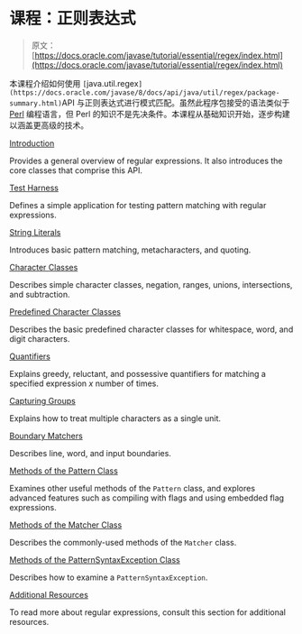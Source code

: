 # 课程：正则表达式

> 原文： [https://docs.oracle.com/javase/tutorial/essential/regex/index.html](https://docs.oracle.com/javase/tutorial/essential/regex/index.html)

本课程介绍如何使用 `[`java.util.regex`](https://docs.oracle.com/javase/8/docs/api/java/util/regex/package-summary.html)`API 与正则表达式进行模式匹配。虽然此程序包接受的语法类似于 [Perl](http://www.perl.com) 编程语言，但 Perl 的知识不是先决条件。本课程从基础知识开始，逐步构建以涵盖更高级的技术。

[Introduction](intro.html)

Provides a general overview of regular expressions. It also introduces the core classes that comprise this API.

[Test Harness](test_harness.html)

Defines a simple application for testing pattern matching with regular expressions.

[String Literals](literals.html)

Introduces basic pattern matching, metacharacters, and quoting.

[Character Classes](char_classes.html)

Describes simple character classes, negation, ranges, unions, intersections, and subtraction.

[Predefined Character Classes](pre_char_classes.html)

Describes the basic predefined character classes for whitespace, word, and digit characters.

[Quantifiers](quant.html)

Explains greedy, reluctant, and possessive quantifiers for matching a specified expression _x_ number of times.

[Capturing Groups](groups.html)

Explains how to treat multiple characters as a single unit.

[Boundary Matchers](bounds.html)

Describes line, word, and input boundaries.

[Methods of the Pattern Class](pattern.html)

Examines other useful methods of the `Pattern` class, and explores advanced features such as compiling with flags and using embedded flag expressions.

[Methods of the Matcher Class](matcher.html)

Describes the commonly-used methods of the `Matcher` class.

[Methods of the PatternSyntaxException Class](pse.html)

Describes how to examine a `PatternSyntaxException`.

[Additional Resources](resources.html)

To read more about regular expressions, consult this section for additional resources.